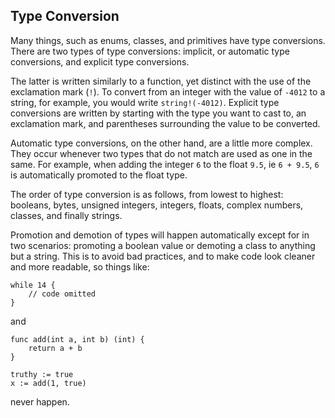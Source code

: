 ## Type Conversion
Many things, such as enums, classes, and primitives have type conversions. There are two types of type conversions: implicit, or automatic type conversions, and explicit type conversions. 

The latter is written similarly to a function, yet distinct with the use of the exclamation mark (`!`). To convert from an integer with the value of `-4012` to a string, for example, you would write `string!(-4012)`. Explicit type conversions are written by starting with the type you want to cast to, an exclamation mark, and parentheses surrounding the value to be converted.

Automatic type conversions, on the other hand, are a little more complex. They occur whenever two types that do not match are used as one in the same. For example, when adding the integer `6` to the float `9.5`, ie `6 + 9.5`, `6` is automatically promoted to the float type. 

The order of type conversion is as follows, from lowest to highest: booleans, bytes, unsigned integers, integers, floats, complex numbers, classes, and finally strings.

Promotion and demotion of types will happen automatically except for in two scenarios: promoting a boolean value or demoting a class to anything but a string. This is to avoid bad practices, and to make code look cleaner and more readable, so things like:
```
while 14 {
    // code omitted
}
```
and 
```
func add(int a, int b) (int) {
    return a + b
} 

truthy := true
x := add(1, true)
```
never happen.